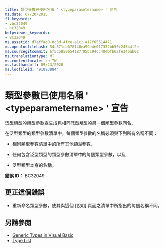 ```yaml
---
title: 類型參數已使用名稱 ' <typeparametername> ' 宣告
ms.date: 07/20/2015
f1_keywords:
- vbc32049
- bc32049
helpviewer_keywords:
- BC32049
ms.assetid: d7affad0-0c3d-4fce-a1c2-a17f65514471
ms.openlocfilehash: 54c571cb678148ea99e4e017352bb50c24544f2e
ms.sourcegitcommit: bf5c5850654187705bc94cc40ebfb62fe346ab02
ms.translationtype: MT
ms.contentlocale: zh-TW
ms.lasthandoff: 09/23/2020
ms.locfileid: "91093884"
---
```

# <a name="type-parameter-already-declared-with-name-typeparametername"></a>類型參數已使用名稱 ' \<typeparametername> ' 宣告

泛型類型的類型參數宣告成與相同泛型類型的另一個類型參數同名。  
  
 在泛型類型的類型參數清單中，每個類型參數的名稱必須與下列所有名稱不同：  
  
- 相同類型參數清單中的所有其他類型參數、  
  
- 任何包含泛型類型的類型參數清單中的每個類型參數，以及  
  
- 泛型類型本身的名稱。  
  
 **錯誤 ID︰** BC32049  
  
## <a name="to-correct-this-error"></a>更正這個錯誤  
  
- 重新命名類型參數，使其與這個 [說明] 頁面之清單中所指出的每個名稱不同。  
  
## <a name="see-also"></a>另請參閱

- [Generic Types in Visual Basic](../programming-guide/language-features/data-types/generic-types.md)
- [Type List](../language-reference/statements/type-list.md)
